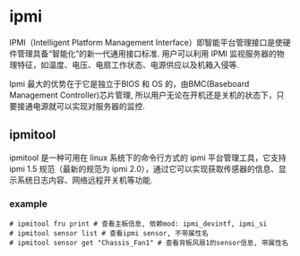 # ipmi
IPMI（Intelligent Platform Management Interface）即智能平台管理接口是使硬件管理具备“智能化”的新一代通用接口标准. 用户可以利用 IPMI 监视服务器的物理特征，如温度、电压、电扇工作状态、电源供应以及机箱入侵等.

Ipmi 最大的优势在于它是独立于BIOS 和 OS 的，由BMC(Baseboard Management Controller)芯片管理, 所以用户无论在开机还是关机的状态下，只要接通电源就可以实现对服务器的监控.

## ipmitool
ipmitool 是一种可用在 linux 系统下的命令行方式的 ipmi 平台管理工具，它支持 ipmi 1.5 规范（最新的规范为 ipmi 2.0），通过它可以实现获取传感器的信息、显示系统日志内容、网络远程开关机等功能.

### example
```
# ipmitool fru print # 查看主板信息, 依赖mod: ipmi_devintf, ipmi_si
# ipmitool sensor list # 查看ipmi sensor, 不带属性名
# ipmitool sensor get "Chassis_Fan1" # 查看背板风扇1的sensor信息, 带属性名
```